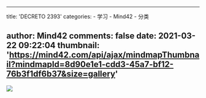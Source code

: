 
---
title: 'DECRETO 2393'
categories: 
    - 学习
    - Mind42
    - 分类

author: Mind42
comments: false
date: 2021-03-22 09:22:04
thumbnail: 'https://mind42.com/api/ajax/mindmapThumbnail?mindmapId=8d90e1e1-cdd3-45a7-bf12-76b3f1df6b37&size=gallery'
---

<div>   
<img src="https://mind42.com/api/ajax/mindmapThumbnail?mindmapId=8d90e1e1-cdd3-45a7-bf12-76b3f1df6b37&size=gallery" referrerpolicy="no-referrer"><p>
                                    </p>  
</div>
            